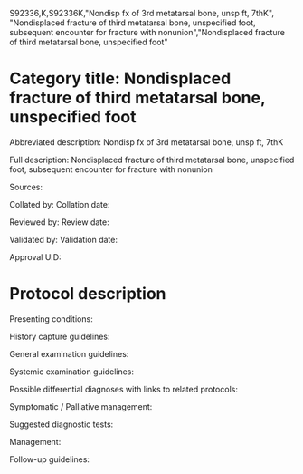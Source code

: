 S92336,K,S92336K,"Nondisp fx of 3rd metatarsal bone, unsp ft, 7thK", "Nondisplaced fracture of third metatarsal bone, unspecified foot, subsequent encounter for fracture with nonunion","Nondisplaced fracture of third metatarsal bone, unspecified foot"
# Category title: Nondisplaced fracture of third metatarsal bone, unspecified foot

Abbreviated description: Nondisp fx of 3rd metatarsal bone, unsp ft, 7thK

Full description: Nondisplaced fracture of third metatarsal bone, unspecified foot, subsequent encounter for fracture with nonunion

Sources:

Collated by:
Collation date:

Reviewed by:
Review date:

Validated by:
Validation date:

Approval UID:

# Protocol description

Presenting conditions:

History capture guidelines:

General examination guidelines:

Systemic examination guidelines:

Possible differential diagnoses with links to related protocols:

Symptomatic / Palliative management:

Suggested diagnostic tests:

Management:

Follow-up guidelines:
